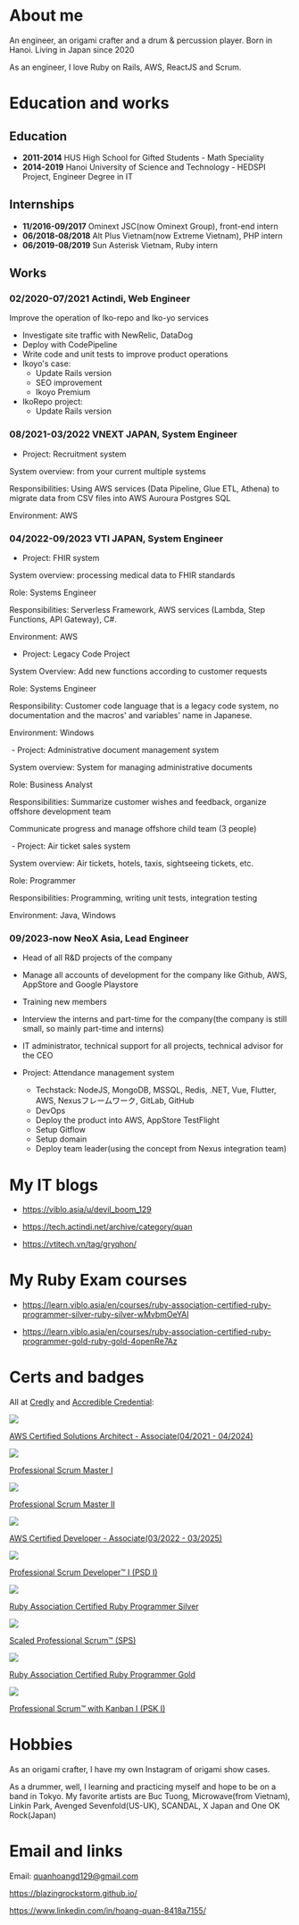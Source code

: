 # About me
An engineer, an origami crafter and a drum & percussion player. Born in Hanoi. Living in Japan since 2020

As an engineer, I love Ruby on Rails, AWS, ReactJS and Scrum.

# Education and works
## Education
- **2011-2014** HUS High School for Gifted Students - Math Speciality
- **2014-2019** Hanoi University of Science and Technology - HEDSPI Project, Engineer Degree in IT

## Internships
- **11/2016-09/2017** Ominext JSC(now Ominext Group), front-end intern
- **06/2018-08/2018** Alt Plus Vietnam(now Extreme Vietnam), PHP intern
- **06/2019-08/2019** Sun Asterisk Vietnam, Ruby intern

## Works

### **02/2020-07/2021** Actindi, Web Engineer

Improve the operation of Iko-repo and Iko-yo services
- Investigate site traffic with NewRelic, DataDog
- Deploy with CodePipeline
- Write code and unit tests to improve product operations
- Ikoyo's case:
  - Update Rails version
  - SEO improvement
  - Ikoyo Premium
- IkoRepo project:
  - Update Rails version

### **08/2021-03/2022** VNEXT JAPAN, System Engineer

- Project: Recruitment system

System overview: from your current multiple systems

Responsibilities: Using AWS services (Data Pipeline, Glue ETL, Athena) to migrate data from CSV files into AWS Auroura Postgres SQL

Environment: AWS

### **04/2022-09/2023** VTI JAPAN, System Engineer

- Project: FHIR system 

System overview: processing medical data to FHIR standards 

Role: Systems Engineer 

Responsibilities: Serverless Framework, AWS services (Lambda, Step Functions, API Gateway), C#.

Environment: AWS

- Project: Legacy Code Project

System Overview: Add new functions according to customer requests

Role: Systems Engineer

Responsibility: Customer code language that is a legacy code system, no documentation and the macros' and variables' name in Japanese.

Environment: Windows

 - Project: Administrative document management system

System overview: System for managing administrative documents

Role: Business Analyst

Responsibilities: Summarize customer wishes and feedback, organize offshore development team

Communicate progress and manage offshore child team (3 people)

 - Project: Air ticket sales system

System overview: Air tickets, hotels, taxis, sightseeing tickets, etc.

Role: Programmer

Responsibilities: Programming, writing unit tests, integration testing

Environment: Java, Windows

### **09/2023-now** NeoX Asia, Lead Engineer

- Head of all R&D projects of the company

- Manage all accounts of development for the company like Github, AWS, AppStore and Google Playstore

- Training new members

- Interview the interns and part-time for the company(the company is still small, so mainly part-time and interns)

- IT administrator, technical support for all projects, technical advisor for the CEO

- Project: Attendance management system
  - Techstack: NodeJS, MongoDB, MSSQL, Redis, .NET, Vue, Flutter, AWS, Nexusフレームワーク, GitLab, GitHub
  - DevOps
  - Deploy the product into AWS, AppStore TestFlight
  - Setup Gitflow
  - Setup domain
  - Deploy team leader(using the concept from Nexus integration team)

# My IT blogs

- https://viblo.asia/u/devil_boom_129

- https://tech.actindi.net/archive/category/quan

- https://vtitech.vn/tag/gryqhon/

# My Ruby Exam courses

- https://learn.viblo.asia/en/courses/ruby-association-certified-ruby-programmer-silver-ruby-silver-wMvbmOeYAl

- https://learn.viblo.asia/en/courses/ruby-association-certified-ruby-programmer-gold-ruby-gold-4openRe7Az

# Certs and badges

All at [Credly](https://www.credly.com/users/duc-quan-hoang/badges) and [Accredible Credential](https://www.credential.net/profile/hoangquan691429/wallet):

 ![](assets/img/aws-certified-solutions-architect-associate.png)
  
  [AWS Certified Solutions Architect - Associate(04/2021 - 04/2024)](https://www.credly.com/badges/17efe8cf-9ea6-459f-ade9-dc22fff82000)

 ![](assets/img/professional-scrum-master-i-psm-i.png)
  
   [Professional Scrum Master I](https://www.credly.com/badges/02b796b7-b597-4cd7-b0d5-c547de1e23d4)

 ![](assets/img/professional-scrum-master-ii-psm-ii.png)
  
   [Professional Scrum Master II](https://www.credly.com/badges/142143ea-9211-420d-b94a-27632578dc0f)

 ![](assets/img/aws-certified-developer-associate.png)
  
   [AWS Certified Developer - Associate(03/2022 - 03/2025)](https://www.credly.com/badges/35bcfa40-10ae-420f-8e7c-3dd35c1c16aa)
   
 ![](assets/img/professional-scrum-developer-i-psd-i.png)
 
   [Professional Scrum Developer™ I (PSD I)](https://www.credly.com/badges/64c9b6c3-ce14-407c-ba93-174d6eb15d14)

 ![](assets/img/logo_silver_v21.png)
 
   [Ruby Association Certified Ruby Programmer Silver](https://www.credential.net/d6b90bcc-0a14-4039-94ba-5443ea9dd343)

 ![](assets/img/scaled-professional-scrum-sps.png)
   
   [Scaled Professional Scrum™ (SPS)](https://www.credly.com/badges/677aab13-e8b3-46e7-b93f-d1ac003f26c9)
   
 ![](assets/img/Ruby&#32;Gold.png)
 
   [Ruby Association Certified Ruby Programmer Gold](https://www.credential.net/3c8a0b29-cc9d-4249-a148-ddf1800e53d9)

 ![](assets/img/professional-scrum-with-kanban-i-psk-i.png)
   
   [Professional Scrum™ with Kanban I (PSK I)](https://www.credly.com/badges/15fdbca9-e0e7-4380-9204-b66a4904dc94)

# Hobbies

As an origami crafter, I have my own Instagram of origami show cases.

As a drummer, well, I learning and practicing myself and hope to be on a band in Tokyo. My favorite artists are Buc Tuong, Microwave(from Vietnam), Linkin Park, Avenged Sevenfold(US-UK), SCANDAL, X Japan and One OK Rock(Japan)

# Email and links

Email: quanhoangd129@gmail.com

https://blazingrockstorm.github.io/

https://www.linkedin.com/in/hoang-quan-8418a7155/
